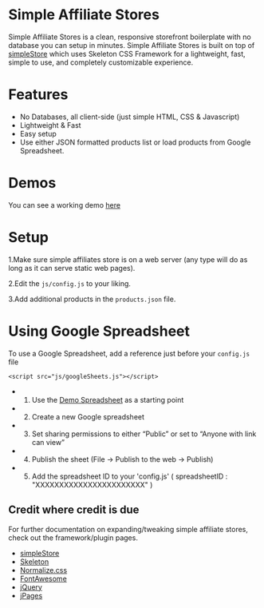 # Simple Affiliate Stores

Simple Affiliate Stores is a clean, responsive storefront boilerplate with no database you can setup in minutes. Simple Affiliate Stores is built on top of [simpleStore](https://github.com/cdmedia/simplestore) which uses Skeleton CSS Framework for a lightweight, fast, simple to use, and completely customizable experience.

# Features

* No Databases, all client-side (just simple HTML, CSS & Javascript)
* Lightweight & Fast
* Easy setup
* Use either JSON formatted products list or load products from Google Spreadsheet.

# Demos

You can see a working demo [here](http://chlist.github.io/Simple-Affiliate-Stores/)


# Setup

1.Make sure simple affiliates store is on a web server (any type will do as long as it can serve static web pages).

2.Edit the `js/config.js` to your liking.

3.Add additional products in the `products.json` file.

# Using Google Spreadsheet

To use a Google Spreadsheet, add a reference just before your `config.js` file

```
<script src="js/googleSheets.js"></script>
```

* 1. Use the [Demo Spreadsheet](https://docs.google.com/spreadsheets/d/1iFqESLXyV8gVS5WCrrUFl6c35VT_nk6OZ_zxb0HO7Ew/edit?usp=sharing) as a starting point
* 2. Create a new Google spreadsheet
* 3. Set sharing permissions to either “Public” or set to “Anyone with link can view”
* 4. Publish the sheet (File -> Publish to the web -> Publish)
* 5. Add the spreadsheet ID to your 'config.js' ( spreadsheetID : "XXXXXXXXXXXXXXXXXXXXXXX" )

## Credit where credit is due

For further documentation on expanding/tweaking simple affiliate stores, check out the
framework/plugin pages.

* [simpleStore](https://github.com/cdmedia/simplestore)
* [Skeleton](http://getskeleton.com)
* [Normalize.css](http://necolas.github.io/normalize.css)
* [FontAwesome](http://fortawesome.github.io/Font-Awesome)
* [jQuery](https://jquery.com/)
* [jPages](https://github.com/luis-almeida/jPages)
